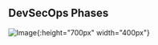 ## DevSecOps Phases



![Image](ttps://kangdmi.github.io/skills-github-pages/logoDevSecOps.png){:height="700px" width="400px"}
